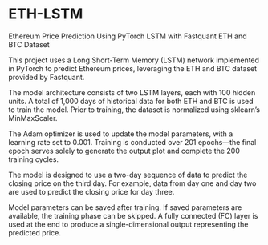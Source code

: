 # ETH-LSTM
Ethereum Price Prediction Using PyTorch LSTM with Fastquant ETH and BTC Dataset

This project uses a Long Short-Term Memory (LSTM) network implemented in PyTorch to predict Ethereum prices, leveraging the ETH and BTC dataset provided by Fastquant.

The model architecture consists of two LSTM layers, each with 100 hidden units. A total of 1,000 days of historical data for both ETH and BTC is used to train the model. Prior to training, the dataset is normalized using sklearn’s MinMaxScaler.

The Adam optimizer is used to update the model parameters, with a learning rate set to 0.001. Training is conducted over 201 epochs—the final epoch serves solely to generate the output plot and complete the 200 training cycles.

The model is designed to use a two-day sequence of data to predict the closing price on the third day. For example, data from day one and day two are used to predict the closing price for day three.

Model parameters can be saved after training. If saved parameters are available, the training phase can be skipped. A fully connected (FC) layer is used at the end to produce a single-dimensional output representing the predicted price.
